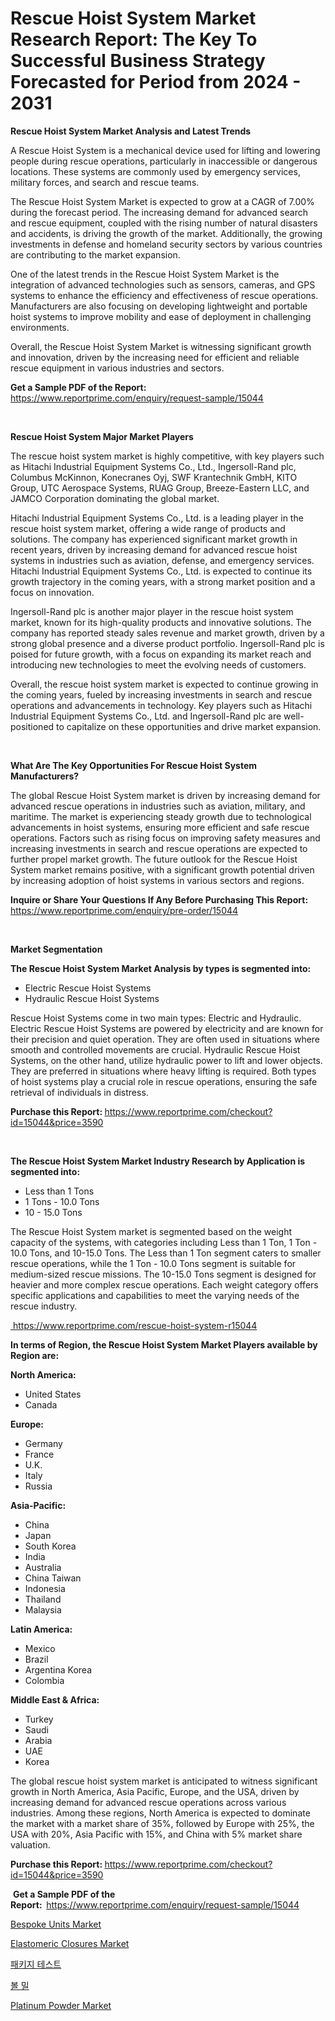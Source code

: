 <p><h1>Rescue Hoist System Market Research Report: The Key To Successful Business Strategy Forecasted for Period from 2024 - 2031</h1></p><p><strong>Rescue Hoist System Market Analysis and Latest Trends</strong></p>
<p><p>A Rescue Hoist System is a mechanical device used for lifting and lowering people during rescue operations, particularly in inaccessible or dangerous locations. These systems are commonly used by emergency services, military forces, and search and rescue teams.</p><p>The Rescue Hoist System Market is expected to grow at a CAGR of 7.00% during the forecast period. The increasing demand for advanced search and rescue equipment, coupled with the rising number of natural disasters and accidents, is driving the growth of the market. Additionally, the growing investments in defense and homeland security sectors by various countries are contributing to the market expansion.</p><p>One of the latest trends in the Rescue Hoist System Market is the integration of advanced technologies such as sensors, cameras, and GPS systems to enhance the efficiency and effectiveness of rescue operations. Manufacturers are also focusing on developing lightweight and portable hoist systems to improve mobility and ease of deployment in challenging environments.</p><p>Overall, the Rescue Hoist System Market is witnessing significant growth and innovation, driven by the increasing need for efficient and reliable rescue equipment in various industries and sectors.</p></p>
<p><strong>Get a Sample PDF of the Report:&nbsp;</strong> <a href="https://www.reportprime.com/enquiry/request-sample/15044">https://www.reportprime.com/enquiry/request-sample/15044</a></p>
<p>&nbsp;</p>
<p><strong>Rescue Hoist System Major Market Players</strong></p>
<p><p>The rescue hoist system market is highly competitive, with key players such as Hitachi Industrial Equipment Systems Co., Ltd., Ingersoll-Rand plc, Columbus McKinnon, Konecranes Oyj, SWF Krantechnik GmbH, KITO Group, UTC Aerospace Systems, RUAG Group, Breeze-Eastern LLC, and JAMCO Corporation dominating the global market.</p><p>Hitachi Industrial Equipment Systems Co., Ltd. is a leading player in the rescue hoist system market, offering a wide range of products and solutions. The company has experienced significant market growth in recent years, driven by increasing demand for advanced rescue hoist systems in industries such as aviation, defense, and emergency services. Hitachi Industrial Equipment Systems Co., Ltd. is expected to continue its growth trajectory in the coming years, with a strong market position and a focus on innovation.</p><p>Ingersoll-Rand plc is another major player in the rescue hoist system market, known for its high-quality products and innovative solutions. The company has reported steady sales revenue and market growth, driven by a strong global presence and a diverse product portfolio. Ingersoll-Rand plc is poised for future growth, with a focus on expanding its market reach and introducing new technologies to meet the evolving needs of customers.</p><p>Overall, the rescue hoist system market is expected to continue growing in the coming years, fueled by increasing investments in search and rescue operations and advancements in technology. Key players such as Hitachi Industrial Equipment Systems Co., Ltd. and Ingersoll-Rand plc are well-positioned to capitalize on these opportunities and drive market expansion.</p></p>
<p>&nbsp;</p>
<p><strong>What Are The Key Opportunities For Rescue Hoist System Manufacturers?</strong></p>
<p><p>The global Rescue Hoist System market is driven by increasing demand for advanced rescue operations in industries such as aviation, military, and maritime. The market is experiencing steady growth due to technological advancements in hoist systems, ensuring more efficient and safe rescue operations. Factors such as rising focus on improving safety measures and increasing investments in search and rescue operations are expected to further propel market growth. The future outlook for the Rescue Hoist System market remains positive, with a significant growth potential driven by increasing adoption of hoist systems in various sectors and regions.</p></p>
<p><strong>Inquire or Share Your Questions If Any Before Purchasing This Report:</strong> <a href="https://www.reportprime.com/enquiry/pre-order/15044">https://www.reportprime.com/enquiry/pre-order/15044</a></p>
<p>&nbsp;</p>
<p><strong>Market Segmentation</strong></p>
<p><strong>The Rescue Hoist System Market Analysis by types is segmented into:</strong></p>
<p><ul><li>Electric Rescue Hoist Systems</li><li>Hydraulic Rescue Hoist Systems</li></ul></p>
<p><p>Rescue Hoist Systems come in two main types: Electric and Hydraulic. Electric Rescue Hoist Systems are powered by electricity and are known for their precision and quiet operation. They are often used in situations where smooth and controlled movements are crucial. Hydraulic Rescue Hoist Systems, on the other hand, utilize hydraulic power to lift and lower objects. They are preferred in situations where heavy lifting is required. Both types of hoist systems play a crucial role in rescue operations, ensuring the safe retrieval of individuals in distress.</p></p>
<p><strong>Purchase this Report:&nbsp;</strong><a href="https://www.reportprime.com/checkout?id=15044&price=3590">https://www.reportprime.com/checkout?id=15044&price=3590</a></p>
<p>&nbsp;</p>
<p><strong>The Rescue Hoist System Market Industry Research by Application is segmented into:</strong></p>
<p><ul><li>Less than 1 Tons</li><li>1 Tons - 10.0 Tons</li><li>10 - 15.0 Tons</li></ul></p>
<p><p>The Rescue Hoist System market is segmented based on the weight capacity of the systems, with categories including Less than 1 Ton, 1 Ton - 10.0 Tons, and 10-15.0 Tons. The Less than 1 Ton segment caters to smaller rescue operations, while the 1 Ton - 10.0 Tons segment is suitable for medium-sized rescue missions. The 10-15.0 Tons segment is designed for heavier and more complex rescue operations. Each weight category offers specific applications and capabilities to meet the varying needs of the rescue industry.</p></p>
<p><a href="https://www.reportprime.com/rescue-hoist-system-r15044">&nbsp;https://www.reportprime.com/rescue-hoist-system-r15044</a></p>
<p><strong>In terms of Region, the Rescue Hoist System Market Players available by Region are:</strong></p>
<p>
    <p> <strong> North America: </strong>
        <ul>
            <li>United States</li>
            <li>Canada</li>
        </ul>
        </p> 
    <p> <strong> Europe: </strong>
        <ul>
            <li>Germany</li>
            <li>France</li>
            <li>U.K.</li>
            <li>Italy</li>
            <li>Russia</li>
        </ul>
        </p> 
    <p> <strong> Asia-Pacific: </strong>
        <ul>
            <li>China</li>
            <li>Japan</li>
            <li>South Korea</li>
            <li>India</li>
            <li>Australia</li>
            <li>China Taiwan</li>
            <li>Indonesia</li>
            <li>Thailand</li>
            <li>Malaysia</li>
        </ul>
        </p> 
    <p> <strong> Latin America: </strong>
        <ul>
            <li>Mexico</li>
            <li>Brazil</li>
            <li>Argentina Korea</li>
            <li>Colombia</li>
        </ul>
        </p> 
    <p> <strong> Middle East & Africa: </strong>
        <ul>
            <li>Turkey</li>
            <li>Saudi</li>
            <li>Arabia</li>
            <li>UAE</li>
            <li>Korea</li>
        </ul>
    </p>
    </p>
<p><p>The global rescue hoist system market is anticipated to witness significant growth in North America, Asia Pacific, Europe, and the USA, driven by increasing demand for advanced rescue operations across various industries. Among these regions, North America is expected to dominate the market with a market share of 35%, followed by Europe with 25%, the USA with 20%, Asia Pacific with 15%, and China with 5% market share valuation.</p></p>
<p><strong>Purchase this Report: </strong><a href="https://www.reportprime.com/checkout?id=15044&price=3590">https://www.reportprime.com/checkout?id=15044&price=3590</a></p>
<p>&nbsp;<strong>Get a Sample PDF of the Report:&nbsp;&nbsp;</strong><a href="https://www.reportprime.com/enquiry/request-sample/15044">https://www.reportprime.com/enquiry/request-sample/15044</a></p>
<p><strong></strong></p>
<p><p><a href="https://github.com/tamvrosiya/Market-Research-Report-List-3/blob/main/bespoke-units-market.md">Bespoke Units Market</a></p><p><a href="https://github.com/pizolina/Market-Research-Report-List-4/blob/main/elastomeric-closures-market.md">Elastomeric Closures Market</a></p><p><a href="https://github.com/PhilToryphy7876567/Market-Research-Report-List-1/blob/main/933177523395.md">패키지 테스트</a></p><p><a href="https://github.com/hzumrdvas204296/Market-Research-Report-List-1/blob/main/573310823394.md">볼 밀</a></p><p><a href="https://issuu.com/reportprime-2/docs/platinum-powder-market-size-2030.pptx">Platinum Powder Market</a></p></p>